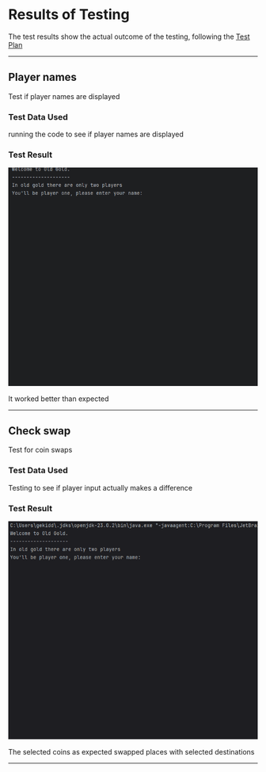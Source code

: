 # Results of Testing

The test results show the actual outcome of the testing, following the [Test Plan](test-plan.md)

---

## Player names

Test if player names are displayed 

### Test Data Used

running the code to see if player names are displayed 

### Test Result

![Animation.gif](screenshots/Animation.gif)

It worked better than expected 

---

## Check swap

Test for coin swaps

### Test Data Used

Testing to see if player input actually makes a difference 

### Test Result

![Anim.gif](screenshots/Anim.gif)

The selected coins as expected swapped places with selected destinations

---

